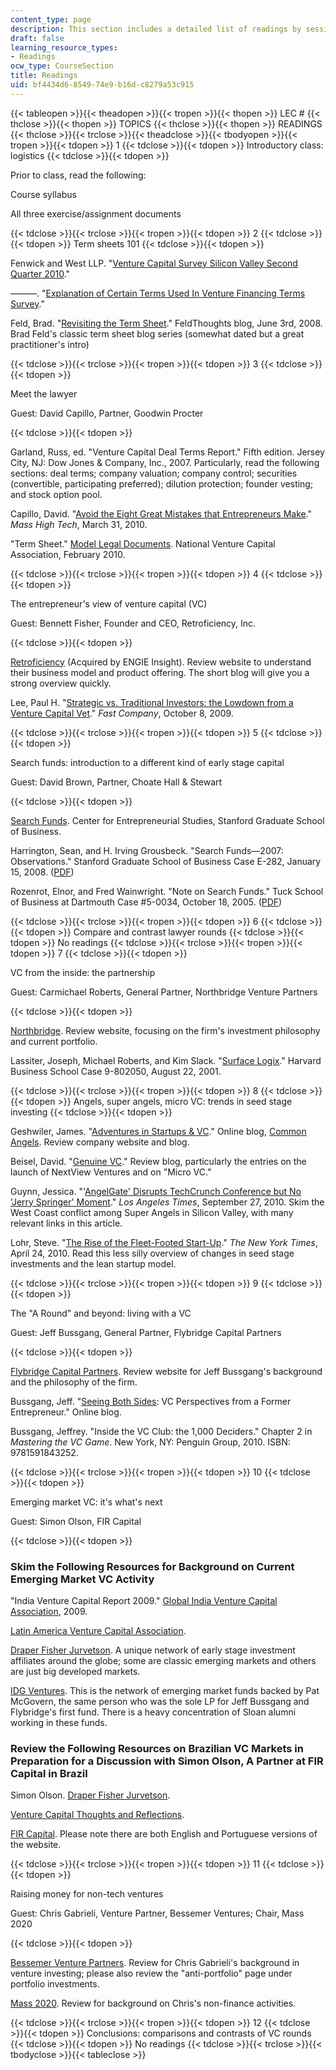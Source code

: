 ```yaml
---
content_type: page
description: This section includes a detailed list of readings by session.
draft: false
learning_resource_types:
- Readings
ocw_type: CourseSection
title: Readings
uid: bf4434d6-8549-74e9-b16d-c8279a53c915
---
```

{{< tableopen >}}{{< theadopen >}}{{< tropen >}}{{< thopen >}}
LEC #
{{< thclose >}}{{< thopen >}}
TOPICS
{{< thclose >}}{{< thopen >}}
READINGS
{{< thclose >}}{{< trclose >}}{{< theadclose >}}{{< tbodyopen >}}{{< tropen >}}{{< tdopen >}}
1
{{< tdclose >}}{{< tdopen >}}
Introductory class: logistics
{{< tdclose >}}{{< tdopen >}}

Prior to class, read the following:

Course syllabus

All three exercise/assignment documents

{{< tdclose >}}{{< trclose >}}{{< tropen >}}{{< tdopen >}}
2
{{< tdclose >}}{{< tdopen >}}
Term sheets 101
{{< tdclose >}}{{< tdopen >}}

Fenwick and West LLP. "[Venture Capital Survey Silicon Valley Second Quarter 2010](https://www.mondaq.com/unitedstates/charges-mortgages-indemnities/107692/venture-capital-survey-silicon-valley-second-quarter-2010)."

———. "[Explanation of Certain Terms Used In Venture Financing Terms Survey](https://www.fenwick.com/insights/publications/explanation-of-certain-terms-used-in-venture-financing-terms-survey)."

Feld, Brad. "[Revisiting the Term Sheet](http://www.feld.com/archives/2008/06/revisiting-the-term-sheet.html)." FeldThoughts blog, June 3rd, 2008. Brad Feld's classic term sheet blog series (somewhat dated but a great practitioner's intro)

{{< tdclose >}}{{< trclose >}}{{< tropen >}}{{< tdopen >}}
3
{{< tdclose >}}{{< tdopen >}}

Meet the lawyer

Guest: David Capillo, Partner, Goodwin Procter

{{< tdclose >}}{{< tdopen >}}

Garland, Russ, ed. "Venture Capital Deal Terms Report." Fifth edition. Jersey City, NJ: Dow Jones & Company, Inc., 2007. Particularly, read the following sections: deal terms; company valuation; company control; securities (convertible, participating preferred); dilution protection; founder vesting; and stock option pool.

Capillo, David. "[Avoid the Eight Great Mistakes that Entrepreneurs Make](https://www.bizjournals.com/boston/blog/mass-high-tech/2010/03/avoid-the-eight-great-mistakes-that.html)." _Mass High Tech_, March 31, 2010.

"Term Sheet." [Model Legal Documents](http://nvca.org/index.php?option=com_content&view=article&id=108:model-legal-documents&catid=43:resources&Itemid=136). National Venture Capital Association, February 2010.

{{< tdclose >}}{{< trclose >}}{{< tropen >}}{{< tdopen >}}
4
{{< tdclose >}}{{< tdopen >}}

The entrepreneur's view of venture capital (VC)

Guest: Bennett Fisher, Founder and CEO, Retroficiency, Inc.

{{< tdclose >}}{{< tdopen >}}

[Retroficiency](https://www.engieimpact.com/) (Acquired by ENGIE Insight). Review website to understand their business model and product offering. The short blog will give you a strong overview quickly.

Lee, Paul H. "[Strategic vs. Traditional Investors: the Lowdown from a Venture Capital Vet](http://www.fastcompany.com/article/venture-capital-wars-strategic-investors-strike-back-1?page=0%2C1)." _Fast Company_, October 8, 2009.

{{< tdclose >}}{{< trclose >}}{{< tropen >}}{{< tdopen >}}
5
{{< tdclose >}}{{< tdopen >}}

Search funds: introduction to a different kind of early stage capital

Guest: David Brown, Partner, Choate Hall & Stewart

{{< tdclose >}}{{< tdopen >}}

[Search Funds](http://www.gsb.stanford.edu/ces/resources/search_funds.html). Center for Entrepreneurial Studies, Stanford Graduate School of Business.

Harrington, Sean, and H. Irving Grousbeck. "Search Funds—2007: Observations." Stanford Graduate School of Business Case E-282, January 15, 2008. ([PDF](http://www.gsb.stanford.edu/ces/resources/search_funds.html))

Rozenrot, Elnor, and Fred Wainwright. "Note on Search Funds." Tuck School of Business at Dartmouth Case #5-0034, October 18, 2005. ([PDF](https://docplayer.net/10269605-Note-on-search-funds.html))

{{< tdclose >}}{{< trclose >}}{{< tropen >}}{{< tdopen >}}
6
{{< tdclose >}}{{< tdopen >}}
Compare and contrast lawyer rounds
{{< tdclose >}}{{< tdopen >}}
No readings
{{< tdclose >}}{{< trclose >}}{{< tropen >}}{{< tdopen >}}
7
{{< tdclose >}}{{< tdopen >}}

VC from the inside: the partnership

Guest: Carmichael Roberts, General Partner, Northbridge Venture Partners

{{< tdclose >}}{{< tdopen >}}

[Northbridge](http://nbvp.northbridge.com/). Review website, focusing on the firm's investment philosophy and current portfolio.

Lassiter, Joseph, Michael Roberts, and Kim Slack. "[Surface Logix](http://hbr.org/product/surface-logix/an/802050-PDF-ENG?Ntt=surface+logix)." Harvard Business School Case 9-802050, August 22, 2001.

{{< tdclose >}}{{< trclose >}}{{< tropen >}}{{< tdopen >}}
8
{{< tdclose >}}{{< tdopen >}}
Angels, super angels, micro VC: trends in seed stage investing
{{< tdclose >}}{{< tdopen >}}

Geshwiler, James. "[Adventures in Startups & VC](http://web.archive.org/web/20090416053107/http://commonangels.wordpress.com/)." Online blog, [Common Angels](https://web.archive.org/web/20070216224313/http://www.commonangels.com:80/home.html). Review company website and blog.

Beisel, David. "[Genuine VC](http://genuinevc.com/)." Review blog, particularly the entries on the launch of NextView Ventures and on "Micro VC."

Guynn, Jessica. "'[AngelGate' Disrupts TechCrunch Conference but No 'Jerry Springer' Moment](http://latimesblogs.latimes.com/technology/2010/09/angelgate-disrupts-techcrunch-conference-but-no-jerry-springer-moment.html)." _Los Angeles Times_, September 27, 2010. Skim the West Coast conflict among Super Angels in Silicon Valley, with many relevant links in this article.

Lohr, Steve. "[The Rise of the Fleet-Footed Start-Up](http://www.nytimes.com/2010/04/25/business/25unboxed.html?_r=2)." _The New York Times_, April 24, 2010. Read this less silly overview of changes in seed stage investments and the lean startup model.

{{< tdclose >}}{{< trclose >}}{{< tropen >}}{{< tdopen >}}
9
{{< tdclose >}}{{< tdopen >}}

The "A Round" and beyond: living with a VC

Guest: Jeff Bussgang, General Partner, Flybridge Capital Partners

{{< tdclose >}}{{< tdopen >}}

[Flybridge Capital Partners](http://www.flybridge.com/). Review website for Jeff Bussgang's background and the philosophy of the firm.

Bussgang, Jeff. "[Seeing Both Sides](http://bostonvcblog.typepad.com/): VC Perspectives from a Former Entrepreneur." Online blog.

Bussgang, Jeffrey. "Inside the VC Club: the 1,000 Deciders." Chapter 2 in _Mastering the VC Game_. New York, NY: Penguin Group, 2010. ISBN: 9781591843252.

{{< tdclose >}}{{< trclose >}}{{< tropen >}}{{< tdopen >}}
10
{{< tdclose >}}{{< tdopen >}}

Emerging market VC: it's what's next

Guest: Simon Olson, FIR Capital

{{< tdclose >}}{{< tdopen >}}

### Skim the Following Resources for Background on Current Emerging Market VC Activity

"India Venture Capital Report 2009." [Global India Venture Capital Association](http://www.ventureintelligence.in/vcroundup.htm), 2009.

[Latin America Venture Capital Association](http://lavca.org/2010/04/21/2010scorecard).

[Draper Fisher Jurvetson](http://www.crunchbase.com/organization/draper-fisher-jurvetson). A unique network of early stage investment affiliates around the globe; some are classic emerging markets and others are just big developed markets.

[IDG Ventures](http://www.idgvusa.com/). This is the network of emerging market funds backed by Pat McGovern, the same person who was the sole LP for Jeff Bussgang and Flybridge's first fund. There is a heavy concentration of Sloan alumni working in these funds.

### Review the Following Resources on Brazilian VC Markets in Preparation for a Discussion with Simon Olson, A Partner at FIR Capital in Brazil

Simon Olson. [Draper Fisher Jurvetson](http://web.archive.org/web/20081201114112/http://www.dfj.com/team/SimonOlson.shtml).

[Venture Capital Thoughts and Reflections](http://galaxy.blogs.com/).

[FIR Capital](http://fircapital.com/). Please note there are both English and Portuguese versions of the website.

{{< tdclose >}}{{< trclose >}}{{< tropen >}}{{< tdopen >}}
11
{{< tdclose >}}{{< tdopen >}}

Raising money for non-tech ventures

Guest: Chris Gabrieli, Venture Partner, Bessemer Ventures; Chair, Mass 2020

{{< tdclose >}}{{< tdopen >}}

[Bessemer Venture Partners](http://bvp.com/). Review for Chris Gabrieli's background in venture investing; please also review the "anti-portfolio" page under portfolio investments.

[Mass 2020](http://mass2020.org/). Review for background on Chris's non-finance activities.

{{< tdclose >}}{{< trclose >}}{{< tropen >}}{{< tdopen >}}
12
{{< tdclose >}}{{< tdopen >}}
Conclusions: comparisons and contrasts of VC rounds
{{< tdclose >}}{{< tdopen >}}
No readings
{{< tdclose >}}{{< trclose >}}{{< tbodyclose >}}{{< tableclose >}}